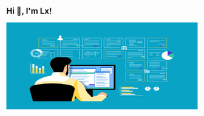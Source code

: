 ## Hi 👋, I'm Lx!

<img align="right" alt="PIC" src="https://github.com/0AIB/0AIB/blob/main/gif/Lx.gif?raw=true" width="600" height="230" />

